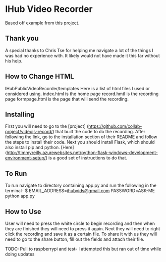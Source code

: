 # IHub Video Recorder

Based off example from [this project](https://github.com/collab-project/videojs-record/).

## Thank you

A special thanks to Chris Tse for helping me navigate a lot of the things I was had no experience with.  It likely would not have made it this far without his help.

## How to Change HTML

IHubPublicVideoRecorder/templates
Here is a list of html files I used or considered using.
index.html is the home page
record.hmtl is the recording page
formpage.html is the page that will send the recording.

## Installing

First you will need to go to the [project] (https://github.com/collab-project/videojs-record/) that built the code to do the recording.
After following the link, go to the installation section of their README and follow the steps to install their code.
Next  you should install Flask, which should also install pip and python. [Here] (http://timmyreilly.azurewebsites.net/python-flask-windows-development-environment-setup/) is a good set of instructions to do that.

## To Run

To run navigate to directory containing app.py and run the following in the terminal-
$ EMAIL_ADDRESS=ihubvids@gmail.com PASSWORD=ASK-ME python app.py

## How to Use

User will need to press the white circle to begin recording and then when they are finished they will need to press it again.
Next they will need to right click the recording and save it as a certain file.
To share it with us they will need to go to the share button, fill out the fields and attach their file. 

TODO: 
Pull to raspberrypi and test- I attempted this but ran out of time while doing updates


